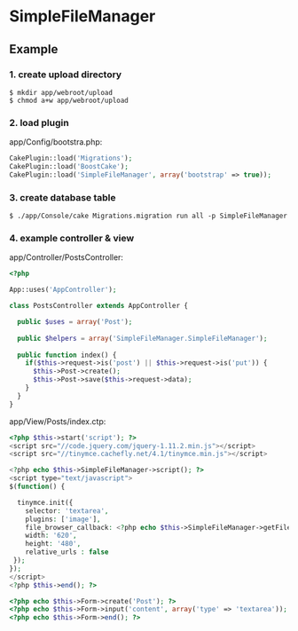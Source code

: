 # SimpleFileManager

## Example

### 1. create upload directory

```shell
$ mkdir app/webroot/upload
$ chmod a+w app/webroot/upload
```

### 2. load plugin

app/Config/bootstra.php:
```php
CakePlugin::load('Migrations');
CakePlugin::load('BoostCake');
CakePlugin::load('SimpleFileManager', array('bootstrap' => true));
```

### 3. create database table

```shell
$ ./app/Console/cake Migrations.migration run all -p SimpleFileManager
```

### 4. example controller & view

app/Controller/PostsController:
```php
<?php

App::uses('AppController');

class PostsController extends AppController {

  public $uses = array('Post');
  
  public $helpers = array('SimpleFileManager.SimpleFileManager');
  
  public function index() {
    if($this->request->is('post') || $this->request->is('put')) {
      $this->Post->create();
      $this->Post->save($this->request->data);
    }
  }
}
```
app/View/Posts/index.ctp:
```php
<?php $this->start('script'); ?>
<script src="//code.jquery.com/jquery-1.11.2.min.js"></script>
<script src="//tinymce.cachefly.net/4.1/tinymce.min.js"></script>

<?php echo $this->SimpleFileManager->script(); ?>
<script type="text/javascript">
$(function() {

  tinymce.init({
    selector: 'textarea',
    plugins: ['image'],
    file_browser_callback: <?php echo $this->SimpleFileManager->getFileBrowserCallBack(); ?>,
    width: '620',
    height: '480',
    relative_urls : false
 });
});
</script>
<?php $this->end(); ?>

<?php echo $this->Form->create('Post'); ?>
<?php echo $this->Form->input('content', array('type' => 'textarea')); ?>
<?php echo $this->Form->end(); ?>
```
